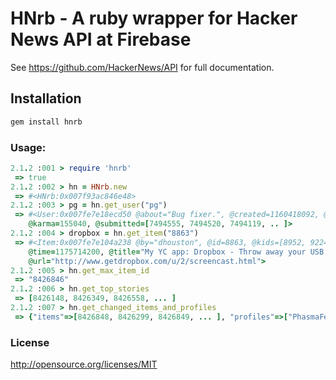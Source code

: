 # HNrb - A ruby wrapper for Hacker News API at Firebase

See https://github.com/HackerNews/API for full documentation.

## Installation

```sh
gem install hnrb 
```

### Usage:

```rb
2.1.2 :001 > require 'hnrb'
 => true
2.1.2 :002 > hn = HNrb.new
 => #<HNrb:0x007f93ac846e48>
2.1.2 :003 > pg = hn.get_user("pg")
 => #<User:0x007fe7e18ecd50 @about="Bug fixer.", @created=1160418092, @delay=2, @id="pg", \
    @karma=155040, @submitted=[7494555, 7494520, 7494119, .. ]>
2.1.2 :004 > dropbox = hn.get_item("8863")
 => #<Item:0x007fe7e104a238 @by="dhouston", @id=8863, @kids=[8952, 9224, ... ], @score=111,   \
    @time=1175714200, @title="My YC app: Dropbox - Throw away your USB drive", @type="story", \
    @url="http://www.getdropbox.com/u/2/screencast.html">
2.1.2 :005 > hn.get_max_item_id
 => "8426846"
2.1.2 :006 > hn.get_top_stories
 => [8426148, 8426349, 8426558, ... ]
2.1.2 :007 > hn.get_changed_items_and_profiles
 => {"items"=>[8426848, 8426299, 8426849, ... ], "profiles"=>["PhasmaFelis", "roldie", "Chirael", ... ]}
```

### License

http://opensource.org/licenses/MIT
